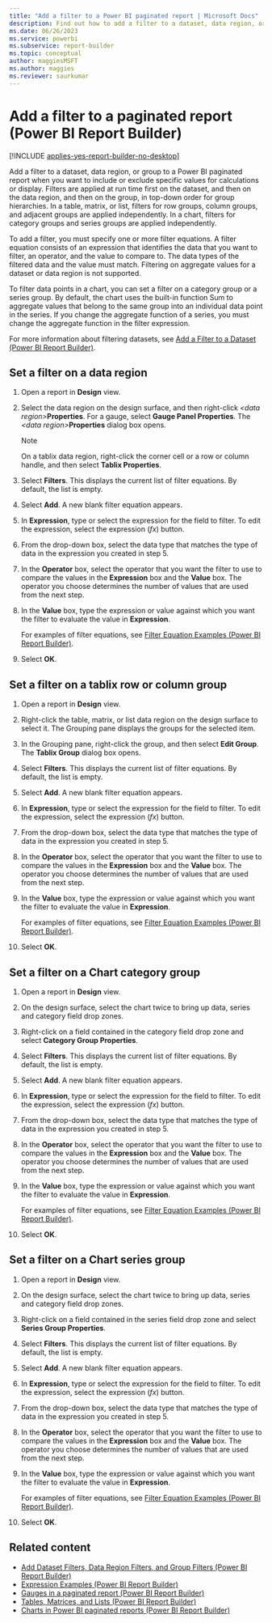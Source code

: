 ```yaml
---
title: "Add a filter to a Power BI paginated report | Microsoft Docs"
description: Find out how to add a filter to a dataset, data region, or group when you want to include or exclude specific values for calculations or display in a Power BI paginated report.
ms.date: 06/26/2023
ms.service: powerbi
ms.subservice: report-builder
ms.topic: conceptual
author: maggiesMSFT
ms.author: maggies
ms.reviewer: saurkumar
---
```

# Add a filter to a paginated report (Power BI Report Builder)

[!INCLUDE [applies-yes-report-builder-no-desktop](../../includes/applies-yes-report-builder-no-desktop.md)]

Add a filter to a dataset, data region, or group to a Power BI paginated report when you want to include or exclude specific values for calculations or display. Filters are applied at run time first on the dataset, and then on the data region, and then on the group, in top-down order for group hierarchies. In a table, matrix, or list, filters for row groups, column groups, and adjacent groups are applied independently. In a chart, filters for category groups and series groups are applied independently.  
  
 To add a filter, you must specify one or more filter equations. A filter equation consists of an expression that identifies the data that you want to filter, an operator, and the value to compare to. The data types of the filtered data and the value must match. Filtering on aggregate values for a dataset or data region is not supported.  
  
 To filter data points in a chart, you can set a filter on a category group or a series group. By default, the chart uses the built-in function Sum to aggregate values that belong to the same group into an individual data point in the series. If you change the aggregate function of a series, you must change the aggregate function in the filter expression.  
  
 For more information about filtering datasets, see [Add a Filter to a Dataset (Power BI Report Builder)](/sql/reporting-services/report-data/add-a-filter-to-a-dataset-report-builder-and-ssrs).  
  
  
## Set a filter on a data region  
  
1. Open a report in **Design** view.  
  
2. Select the data region on the design surface, and then right-click _\<data region>_**Properties**. For a gauge, select **Gauge Panel Properties**. The _\<data region>_**Properties** dialog box opens.  
  
    > [!NOTE]  
    >  On a tablix data region, right-click the corner cell or a row or column handle, and then select **Tablix Properties**.  
  
3. Select **Filters**. This displays the current list of filter equations. By default, the list is empty.  
  
4. Select **Add**. A new blank filter equation appears.  
  
5. In **Expression**, type or select the expression for the field to filter. To edit the expression, select the expression (*fx*) button.  
  
6. From the drop-down box, select the data type that matches the type of data in the expression you created in step 5.  
  
7. In the **Operator** box, select the operator that you want the filter to use to compare the values in the **Expression** box and the **Value** box. The operator you choose determines the number of values that are used from the next step.  
  
8. In the **Value** box, type the expression or value against which you want the filter to evaluate the value in **Expression**.  
  
     For examples of filter equations, see [Filter Equation Examples (Power BI Report Builder)](/sql/reporting-services/report-design/filter-equation-examples-report-builder-and-ssrs).  
  
9. Select **OK**.
  
## Set a filter on a tablix row or column group  
  
1. Open a report in **Design** view.  
  
2. Right-click the table, matrix, or list data region on the design surface to select it. The Grouping pane displays the groups for the selected item.  
  
3. In the Grouping pane, right-click the group, and then select **Edit Group**. The **Tablix Group** dialog box opens.  
  
4. Select **Filters**. This displays the current list of filter equations. By default, the list is empty.  
  
5. Select **Add**. A new blank filter equation appears.  
  
6. In **Expression**, type or select the expression for the field to filter. To edit the expression, select the expression (*fx*) button.  
  
7. From the drop-down box, select the data type that matches the type of data in the expression you created in step 5.  
  
8. In the **Operator** box, select the operator that you want the filter to use to compare the values in the **Expression** box and the **Value** box. The operator you choose determines the number of values that are used from the next step.  
  
9. In the **Value** box, type the expression or value against which you want the filter to evaluate the value in **Expression**.  
  
     For examples of filter equations, see [Filter Equation Examples (Power BI Report Builder)](/sql/reporting-services/report-design/filter-equation-examples-report-builder-and-ssrs).  
  
10. Select **OK**.
  
## Set a filter on a Chart category group  
  
1. Open a report in **Design** view.  
  
2. On the design surface, select the chart twice to bring up data, series and category field drop zones.  
  
3. Right-click on a field contained in the category field drop zone and select **Category Group Properties**.  
  
4. Select **Filters**. This displays the current list of filter equations. By default, the list is empty.  
  
5. Select **Add**. A new blank filter equation appears.  
  
6. In **Expression**, type or select the expression for the field to filter. To edit the expression, select the expression (*fx*) button.  
  
7. From the drop-down box, select the data type that matches the type of data in the expression you created in step 5.  
  
8. In the **Operator** box, select the operator that you want the filter to use to compare the values in the **Expression** box and the **Value** box. The operator you choose determines the number of values that are used from the next step.  
  
9. In the **Value** box, type the expression or value against which you want the filter to evaluate the value in **Expression**.  
  
     For examples of filter equations, see [Filter Equation Examples (Power BI Report Builder)](/sql/reporting-services/report-design/filter-equation-examples-report-builder-and-ssrs).  
  
10. Select **OK**.
  
## Set a filter on a Chart series group  
  
1. Open a report in **Design** view.  
  
2. On the design surface, select the chart twice to bring up data, series and category field drop zones.  
  
3. Right-click on a field contained in the series field drop zone and select **Series Group Properties**.  
  
4. Select **Filters**. This displays the current list of filter equations. By default, the list is empty.  
  
5. Select **Add**. A new blank filter equation appears.  
  
6. In **Expression**, type or select the expression for the field to filter. To edit the expression, select the expression (*fx*) button.  
  
7. From the drop-down box, select the data type that matches the type of data in the expression you created in step 5.  
  
8. In the **Operator** box, select the operator that you want the filter to use to compare the values in the **Expression** box and the **Value** box. The operator you choose determines the number of values that are used from the next step.  
  
9. In the **Value** box, type the expression or value against which you want the filter to evaluate the value in **Expression**.  
  
     For examples of filter equations, see [Filter Equation Examples (Power BI Report Builder)](/sql/reporting-services/report-design/filter-equation-examples-report-builder-and-ssrs).  
  
10. Select **OK**.
  
## Related content

- [Add Dataset Filters, Data Region Filters, and Group Filters (Power BI Report Builder)](../../paginated-reports/report-design/add-dataset-filters-data-region-filters-and-group-filters.md)   
- [Expression Examples (Power BI Report Builder)](../../paginated-reports/expressions/report-builder-expression-examples.md)   
- [Gauges in a paginated report (Power BI Report Builder)](../../paginated-reports/report-design/visualizations/gauges-report-builder.md)   
- [Tables, Matrices, and Lists (Power BI Report Builder)](../../paginated-reports/report-builder-tables-matrices-lists.md)   
- [Charts in Power BI paginated reports (Power BI Report Builder)](../../paginated-reports/report-design/visualizations/charts-report-builder.md)  
  
  
